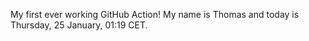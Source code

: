 My first ever working GitHub Action!
My name is Thomas and today is Thursday, 25 January, 01:19 CET. 

